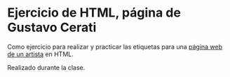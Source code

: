   # Ejercicio de HTML, página de Gustavo Cerati
  Como ejercicio para realizar y practicar las etiquetas para una [página web de un artista](http://127.0.0.1:5500/index.html) en HTML.
  
  Realizado durante la clase.